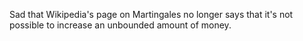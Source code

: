Sad that Wikipedia's page on Martingales no longer says that it's not possible to increase an unbounded amount of money.

